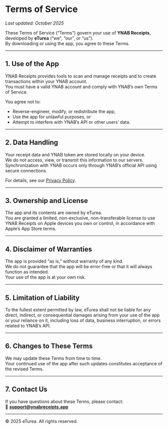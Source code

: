 # Terms of Service

_Last updated: October 2025_

These Terms of Service (“Terms”) govern your use of **YNAB Receipts**, developed by **eTurea** (“we”, “our”, or “us”).  
By downloading or using the app, you agree to these Terms.

---

## 1. Use of the App

YNAB Receipts provides tools to scan and manage receipts and to create transactions within your YNAB account.  
You must have a valid YNAB account and comply with YNAB’s own Terms of Service.

You agree not to:
- Reverse-engineer, modify, or redistribute the app,  
- Use the app for unlawful purposes, or  
- Attempt to interfere with YNAB’s API or other users’ data.

---

## 2. Data Handling

Your receipt data and YNAB token are stored locally on your device.  
We do not access, view, or transmit this information to our servers.  
Synchronization with YNAB occurs only through YNAB’s official API using secure connections.

For details, see our [Privacy Policy](./privacy.md).

---

## 3. Ownership and License

The app and its contents are owned by eTurea.  
You are granted a limited, non-exclusive, non-transferable license to use YNAB Receipts on Apple devices you own or control, in accordance with Apple’s App Store terms.

---

## 4. Disclaimer of Warranties

The app is provided “as is,” without warranty of any kind.  
We do not guarantee that the app will be error-free or that it will always function as intended.  
Your use of the app is at your own risk.

---

## 5. Limitation of Liability

To the fullest extent permitted by law, eTurea shall not be liable for any direct, indirect, or consequential damages arising from your use of the app or your reliance on it, including loss of data, business interruption, or errors related to YNAB’s API.

---

## 6. Changes to These Terms

We may update these Terms from time to time.  
Your continued use of the app after such updates constitutes acceptance of the revised Terms.

---

## 7. Contact Us

If you have questions about these Terms, please contact:  
📧 **support@ynabreceipts.app**

---

© 2025 eTurea. All rights reserved.